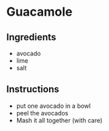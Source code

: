 # Guacamole
## Ingredients
* avocado
* lime
* salt
## Instructions
* put one avocado in a bowl
* peel the avocados
* Mash it all together (with care)


